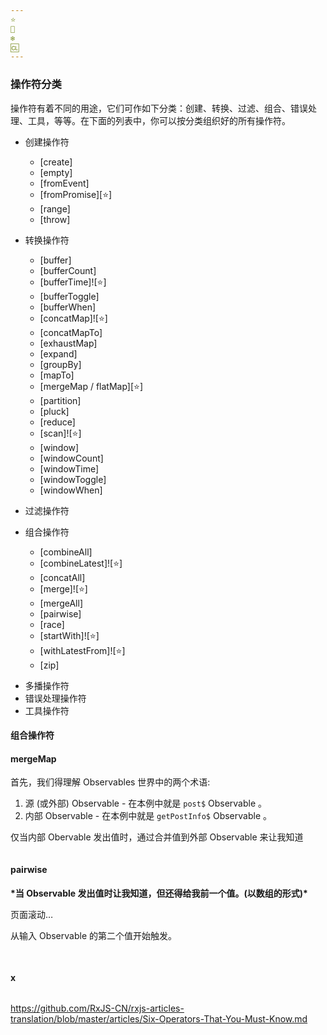 ```yaml
---
⭐
🌟
❄
🆑
---
```


### 操作符分类

操作符有着不同的用途，它们可作如下分类：创建、转换、过滤、组合、错误处理、工具，等等。在下面的列表中，你可以按分类组织好的所有操作符。

- 创建操作符

  - [create]
  - [empty]
  - [fromEvent]
  - [fromPromise][:star:]
  - [range]
  - [throw]

- 转换操作符

  - [buffer]
  - [bufferCount]
  - [bufferTime]![:star:]
  - [bufferToggle]
  - [bufferWhen]
  - [concatMap]![:star:]
  - [concatMapTo]
  - [exhaustMap]
  - [expand]
  - [groupBy]
  - [mapTo]
  - [mergeMap / flatMap][:star:]
  - [partition]
  - [pluck]
  - [reduce]
  - [scan]![:star:]
  - [window]
  - [windowCount]
  - [windowTime]
  - [windowToggle]
  - [windowWhen]

- 过滤操作符

- 组合操作符
  - [combineAll]
  - [combineLatest]![:star:]
  - [concatAll]
  - [merge]![:star:]
  - [mergeAll]
  - [pairwise]
  - [race]
  - [startWith]![:star:]
  - [withLatestFrom]![:star:]
  - [zip]

* 多播操作符
* 错误处理操作符
* 工具操作符

#### 组合操作符

#### mergeMap

首先，我们得理解 Observables 世界中的两个术语:

1. 源 (或外部) Observable - 在本例中就是 `post$` Observable 。
2. 内部 Observable - 在本例中就是 `getPostInfo$` Observable 。

仅当内部 Obervable 发出值时，通过合并值到外部 Observable 来让我知道

```js
```

#### pairwise

**\*当 Observable 发出值时让我知道，但还得给我前一个值。(以数组的形式)\***

页面滚动…

从输入 Observable 的第二个值开始触发。

##

```js
```

#### x

```js
```

https://github.com/RxJS-CN/rxjs-articles-translation/blob/master/articles/Six-Operators-That-You-Must-Know.md
